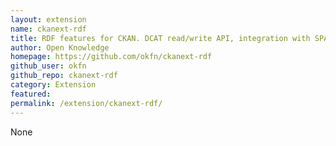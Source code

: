 ```yaml
---
layout: extension
name: ckanext-rdf
title: RDF features for CKAN. DCAT read/write API, integration with SPAQRL endpoint for (catalog) data.
author: Open Knowledge
homepage: https://github.com/okfn/ckanext-rdf
github_user: okfn
github_repo: ckanext-rdf
category: Extension
featured: 
permalink: /extension/ckanext-rdf/
---
```



None
